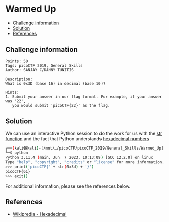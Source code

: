 # Warmed Up

- [Challenge information](#challenge-information)
- [Solution](#solution)
- [References](#references)

## Challenge information
```
Points: 50
Tags: picoCTF 2019, General Skills
Author: SANJAY C/DANNY TUNITIS

Description:
What is 0x3D (base 16) in decimal (base 10)?
 
Hints:
1. Submit your answer in our flag format. For example, if your answer was '22', 
   you would submit 'picoCTF{22}' as the flag.
```

## Solution

We can use an interactive Python session to do the work for us with the [str function](https://docs.python.org/3/library/functions.html#func-str) and the fact that Python understands [hexadecimal numbers](https://en.wikipedia.org/wiki/Hexadecimal)
```bash
┌──(kali㉿kali)-[/mnt/…/picoCTF/picoCTF_2019/General_Skills/Warmed_Up]
└─$ python
Python 3.11.4 (main, Jun  7 2023, 10:13:09) [GCC 12.2.0] on linux
Type "help", "copyright", "credits" or "license" for more information.
>>> print('picoCTF{' + str(0x3d) + '}')
picoCTF{61}
>>> exit()
```

For additional information, please see the references below.

## References

- [Wikipredia - Hexadecimal](https://en.wikipedia.org/wiki/Hexadecimal)
